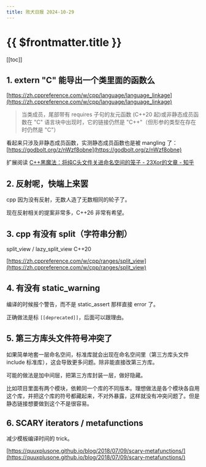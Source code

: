 ```yaml
---
title: 败犬日报 2024-10-29
---
```


# {{ $frontmatter.title }}

[[toc]]

## 1. extern "C" 能导出一个类里面的函数么

[https://zh.cppreference.com/w/cpp/language/language_linkage](https://zh.cppreference.com/w/cpp/language/language_linkage)

> 当类成员，尾部带有 requires 子句的友元函数 (C++20 起)或非静态成员函数在 "C" 语言块中出现时，它的链接仍然是 "C++"（但形参的类型在存在时仍然是 "C"）

看起来只涉及非静态成员函数，实测静态成员函数也是被 mangling 了：[https://godbolt.org/z/nWzf8obne](https://godbolt.org/z/nWzf8obne)

扩展阅读 [C++黑魔法：将纯C头文件关进命名空间的笼子 - 23Xor的文章 - 知乎](https://zhuanlan.zhihu.com/p/2161221643)

## 2. 反射呢，快端上来罢

cpp 因为没有反射，无数人造了无数相同的轮子了。

现在反射相关的提案非常多，C++26 非常有希望。

## 3. cpp 有没有 split（字符串分割）

split_view / lazy_split_view C++20

[https://zh.cppreference.com/w/cpp/ranges/split_view](https://zh.cppreference.com/w/cpp/ranges/split_view)

## 4. 有没有 static_warning

编译的时候报个警告，而不是 static_assert 那样直接 error 了。

正确做法是标 `[[deprecated]]`，后面可以跟理由。

## 5. 第三方库头文件符号冲突了

如果简单地套一层命名空间，标准库就会出现在命名空间里（第三方库头文件 include 标准库），这会导致更多问题。除非能直接改第三方库。

可能的做法是加中间层，把第三方库封装一层，做好隐藏。

比如项目里面有两个模块，依赖同一个库的不同版本。理想做法是各个模块各自用这个库，并把这个库的符号都藏起来，不对外暴露，这样就没有冲突问题了。但是静态链接想要做到这个不是很容易。

## 6. SCARY iterators / metafunctions

减少模板编译时间的 trick。

[https://quuxplusone.github.io/blog/2018/07/09/scary-metafunctions/](https://quuxplusone.github.io/blog/2018/07/09/scary-metafunctions/)
